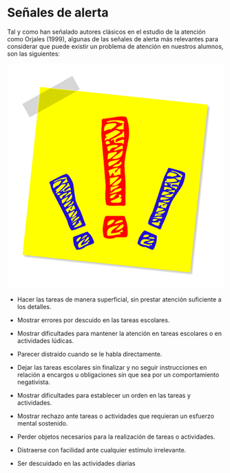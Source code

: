 # Señales de alerta

Tal y como han señalado autores clásicos en el estudio de la atención como Orjales (1999), algunas de las señales de alerta más relevantes para considerar que puede existir un problema de atención en nuestros alumnos, son las siguientes:


![exclamaciones. Tomada de Pixabay](img/exclamation-point-1421014_640.png)

*   Hacer las tareas de manera superficial, sin prestar atención suficiente a los detalles.
    
*   Mostrar errores por descuido en las tareas escolares.
    
*   Mostrar dificultades para mantener la atención en tareas escolares o en actividades lúdicas.
    
*   Parecer distraído cuando se le habla directamente.
    
*   Dejar las tareas escolares sin finalizar y no seguir instrucciones en relación a encargos u obligaciones sin que sea por un comportamiento negativista.
    
*   Mostrar dificultades para establecer un orden en las tareas y actividades.
    
*   Mostrar rechazo ante tareas o actividades que requieran un esfuerzo mental sostenido.
    
*   Perder objetos necesarios para la realización de tareas o actividades.
    
*   Distraerse con facilidad ante cualquier estímulo irrelevante.
    
*   Ser descuidado en las actividades diarias